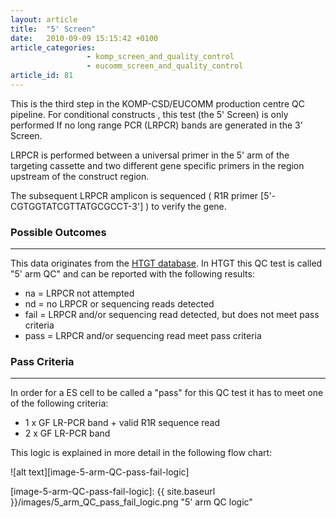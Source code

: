 ```yaml
---
layout: article
title:  "5' Screen"
date:   2010-09-09 15:15:42 +0100
article_categories:
                 - komp_screen_and_quality_control
                 - eucomm_screen_and_quality_control
article_id: 81
---
```


This is the third step in the KOMP-CSD/EUCOMM production centre QC pipeline. For conditional constructs , this test (the 5' Screen) is only performed If no long range PCR (LRPCR) bands are generated in the 3' Screen.

LRPCR is performed between a universal primer in the 5' arm of the targeting cassette and two different gene specific primers in the region upstream of the construct region.

The subsequent LRPCR amplicon is sequenced ( R1R primer [5'-CGTGGTATCGTTATGCGCCT-3'] ) to verify the gene.

### Possible Outcomes
---
This data originates from the [HTGT database][htgt]. In HTGT this QC test is called "5' arm QC" and can be reported with the following results:

* na = LRPCR not attempted
* nd = no LRPCR or sequencing reads detected
* fail = LRPCR and/or sequencing read detected, but does not meet pass criteria
* pass = LRPCR and/or sequencing read meet pass criteria

### Pass Criteria
---
In order for a ES cell to be called a "pass" for this QC test it has to meet one of the following criteria:

* 1 x GF LR-PCR band + valid R1R sequence read
* 2 x GF LR-PCR band

This logic is explained in more detail in the following flow chart:

![alt text][image-5-arm-QC-pass-fail-logic]

[htgt]: https://www.sanger.ac.uk/htgt/htgt2/welcome
[image-5-arm-QC-pass-fail-logic]: {{ site.baseurl }}/images/5_arm_QC_pass_fail_logic.png "5' arm QC logic"